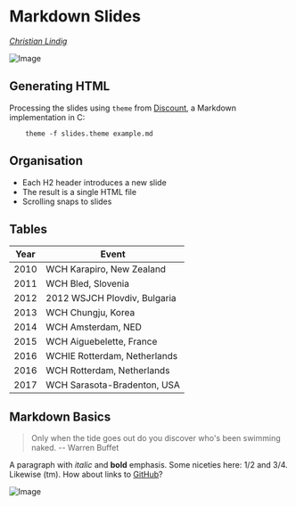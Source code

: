 
# Markdown Slides

[*Christian Lindig*](mailto:lindig@gmail.com)

![Image](https://placehold.co/600x400)

## Generating HTML

Processing the slides using `theme` from [Discount], a
Markdown implementation in C:

        theme -f slides.theme example.md

[Discount]:     https://www.pell.portland.or.us/~orc/Code/discount/

## Organisation

* Each H2 header introduces a new slide
* The result is a single HTML file
* Scrolling snaps to slides

## Tables

|Year|Event                       |
|----|----------------------------|
|2010|WCH Karapiro, New Zealand   |
|2011|WCH Bled, Slovenia          |
|2012|2012 WSJCH Plovdiv, Bulgaria|
|2013|WCH Chungju, Korea          |
|2014|WCH Amsterdam, NED          |
|2015|WCH Aiguebelette, France    |
|2016|WCHIE Rotterdam, Netherlands|
|2016|WCH Rotterdam, Netherlands  |
|2017|WCH Sarasota-Bradenton, USA |

## Markdown Basics

> Only when the tide goes out do you discover who's been swimming naked.
> -- Warren Buffet

A paragraph with *italic* and **bold** emphasis. Some niceties here: 1/2
and 3/4. Likewise (tm). How about links to [GitHub]?

![Image](https://placehold.co/600x400)

[GitHub]: https://github.com


